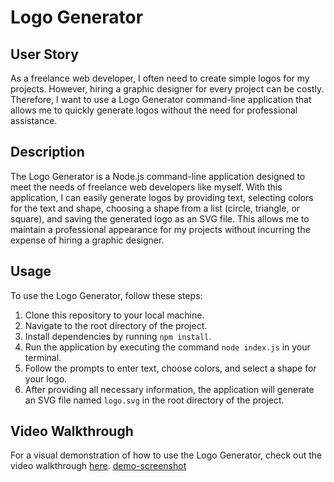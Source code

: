 # Logo Generator

## User Story
As a freelance web developer, I often need to create simple logos for my projects. However, hiring a graphic designer for every project can be costly. Therefore, I want to use a Logo Generator command-line application that allows me to quickly generate logos without the need for professional assistance.

## Description
The Logo Generator is a Node.js command-line application designed to meet the needs of freelance web developers like myself. With this application, I can easily generate logos by providing text, selecting colors for the text and shape, choosing a shape from a list (circle, triangle, or square), and saving the generated logo as an SVG file. This allows me to maintain a professional appearance for my projects without incurring the expense of hiring a graphic designer.

## Usage
To use the Logo Generator, follow these steps:
1. Clone this repository to your local machine.
2. Navigate to the root directory of the project.
3. Install dependencies by running `npm install`.
4. Run the application by executing the command `node index.js` in your terminal.
5. Follow the prompts to enter text, choose colors, and select a shape for your logo.
6. After providing all necessary information, the application will generate an SVG file named `logo.svg` in the root directory of the project.

## Video Walkthrough
For a visual demonstration of how to use the Logo Generator, check out the video walkthrough [here](chrome-extension://mmeijimgabbpbgpdklnllpncmdofkcpn/app.html#/files/54b0e524-aea2-44b2-y100-50a90a13aa67).
[demo-screenshot](demo.png)

